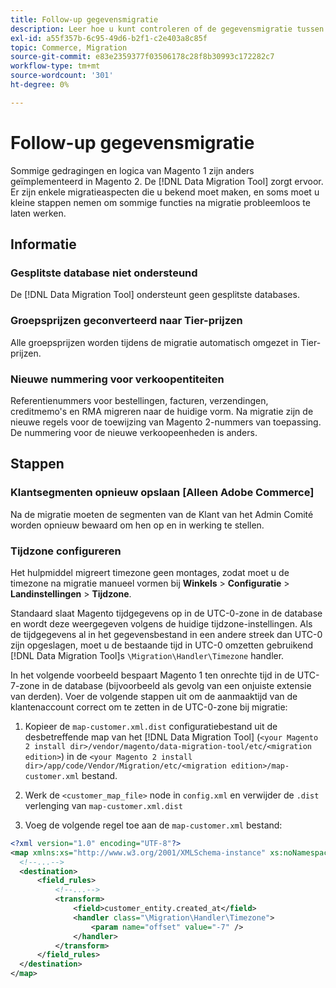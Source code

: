 ```yaml
---
title: Follow-up gegevensmigratie
description: Leer hoe u kunt controleren of de gegevensmigratie tussen Magento 1 en Magento 2 is gelukt en of alle functies naar behoren werken.
exl-id: a55f357b-6c95-49d6-b2f1-c2e403a8c85f
topic: Commerce, Migration
source-git-commit: e83e2359377f03506178c28f8b30993c172282c7
workflow-type: tm+mt
source-wordcount: '301'
ht-degree: 0%

---
```


# Follow-up gegevensmigratie

Sommige gedragingen en logica van Magento 1 zijn anders geïmplementeerd in Magento 2. De [!DNL Data Migration Tool] zorgt ervoor. Er zijn enkele migratieaspecten die u bekend moet maken, en soms moet u kleine stappen nemen om sommige functies na migratie probleemloos te laten werken.

## Informatie

### Gesplitste database niet ondersteund

De [!DNL Data Migration Tool] ondersteunt geen gesplitste databases.

### Groepsprijzen geconverteerd naar Tier-prijzen

Alle groepsprijzen worden tijdens de migratie automatisch omgezet in Tier-prijzen.

### Nieuwe nummering voor verkoopentiteiten

Referentienummers voor bestellingen, facturen, verzendingen, creditmemo&#39;s en RMA migreren naar de huidige vorm. Na migratie zijn de nieuwe regels voor de toewijzing van Magento 2-nummers van toepassing. De nummering voor de nieuwe verkoopeenheden is anders.

## Stappen

### Klantsegmenten opnieuw opslaan [Alleen Adobe Commerce]

Na de migratie moeten de segmenten van de Klant van het Admin Comité worden opnieuw bewaard om hen op en in werking te stellen.

### Tijdzone configureren

Het hulpmiddel migreert timezone geen montages, zodat moet u de timezone na migratie manueel vormen bij **Winkels** > **Configuratie** > **Landinstellingen** > **Tijdzone**.

Standaard slaat Magento tijdgegevens op in de UTC-0-zone in de database en wordt deze weergegeven volgens de huidige tijdzone-instellingen. Als de tijdgegevens al in het gegevensbestand in een andere streek dan UTC-0 zijn opgeslagen, moet u de bestaande tijd in UTC-0 omzetten gebruikend [!DNL Data Migration Tool]s `\Migration\Handler\Timezone` handler.

In het volgende voorbeeld bespaart Magento 1 ten onrechte tijd in de UTC-7-zone in de database (bijvoorbeeld als gevolg van een onjuiste extensie van derden). Voer de volgende stappen uit om de aanmaaktijd van de klantenaccount correct om te zetten in de UTC-0-zone bij migratie:

1. Kopieer de `map-customer.xml.dist` configuratiebestand uit de desbetreffende map van het [!DNL Data Migration Tool] (`<your Magento 2 install dir>/vendor/magento/data-migration-tool/etc/<migration edition>`) in de `<your Magento 2 install dir>/app/code/Vendor/Migration/etc/<migration edition>/map-customer.xml` bestand.

1. Werk de `<customer_map_file>` node in `config.xml` en verwijder de `.dist` verlenging van `map-customer.xml.dist`

1. Voeg de volgende regel toe aan de `map-customer.xml` bestand:

```xml
<?xml version="1.0" encoding="UTF-8"?>
<map xmlns:xs="http://www.w3.org/2001/XMLSchema-instance" xs:noNamespaceSchemaLocation="../map.xsd">
  <!--...-->
  <destination>
      <field_rules>
          <!--...-->
          <transform>
              <field>customer_entity.created_at</field>
              <handler class="\Migration\Handler\Timezone">
                  <param name="offset" value="-7" />
              </handler>
          </transform>
      </field_rules>
  </destination>
</map>
```
